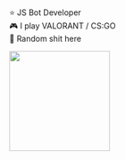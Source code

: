 ⭐ JS Bot Developer <br>
🎮 I play VALORANT / CS:GO <br>
💬 Random shit here <br>


<img height="180em" src="https://github-readme-stats.vercel.app/api?username=becauseyess&show_icons=true&hide_border=true&&count_private=true&include_all_commits=true" />
